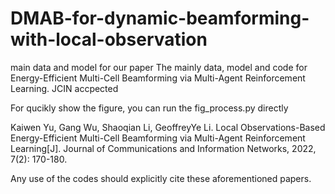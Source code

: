 # DMAB-for-dynamic-beamforming-with-local-observation
main data and model for our paper
The mainly data, model and code for Energy-Efficient Multi-Cell Beamforming via Multi-Agent Reinforcement Learning. JCIN accpected

For qucikly show the figure, you can run the fig_process.py directly

Kaiwen Yu, Gang Wu, Shaoqian Li, GeoffreyYe Li. Local Observations-Based Energy-Efficient Multi-Cell Beamforming via Multi-Agent Reinforcement Learning[J]. Journal of Communications and Information Networks, 2022, 7(2): 170-180.


Any use of the codes should explicitly cite these aforementioned papers.
